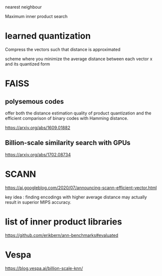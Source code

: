 
nearest neighbour

Maximum inner product search

# learned quantization

Compress the vectors such that distance is approximated 

scheme where you minimize the average distance between each vector x and its quantized form 

# FAISS

## polysemous codes

offer both the distance estimation quality of product quantization and the efficient comparison of binary codes with Hamming distance.

https://arxiv.org/abs/1609.01882

## Billion-scale similarity search with GPUs

https://arxiv.org/abs/1702.08734

# SCANN

https://ai.googleblog.com/2020/07/announcing-scann-efficient-vector.html

key idea : finding encodings with higher average distance may actually result in superior MIPS accuracy.

# list of inner product libraries

https://github.com/erikbern/ann-benchmarks#evaluated

# Vespa

https://blog.vespa.ai/billion-scale-knn/
